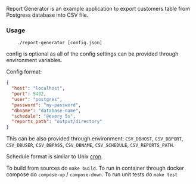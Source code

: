 Report Generator is an example application to export customers table
from Postgress database into CSV file.

### Usage 
```shell
    ./report-generator [config.json]
```

config is optional as all of the config settings can be provided through
environment variables.

Config format:
```json
{
  "host": "localhost",
  "port": 5432,
  "user": "postgres",
  "password": "my-password",
  "dbname": "database-name",
  "schedule": "@every 5s",
  "reports_path": "output/directory"
}

```
This can be also provided through environment:
`CSV_DBHOST`, `CSV_DBPORT`, `CSV_DBUSER`, `CSV_DBPASS`, `CSV_DBNAME`,
`CSV_SCHEDULE`, `CSV_REPORTS_PATH`.

Schedule format is similar to Unix [cron](https://en.wikipedia.org/wiki/Cron).

To build from sources do `make build`. To run in container through docker compose
do `compose-up` / `compose-down`. To run unit tests do `make test`

